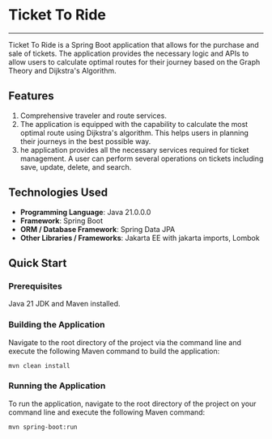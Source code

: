 # Ticket To Ride
***
Ticket To Ride is a Spring Boot application that allows for the purchase and sale of tickets. The application provides the necessary logic and APIs to allow users to calculate optimal routes for their journey based on the Graph Theory and Dijkstra's Algorithm.

## Features
1. Comprehensive traveler and route services.
2. The application is equipped with the capability to calculate the most optimal route using Dijkstra's algorithm. This helps users in planning their journeys in the best possible way.
3. he application provides all the necessary services required for ticket management. A user can perform several operations on tickets including save, update, delete, and search.

## Technologies Used
- **Programming Language**: Java 21.0.0.0
- **Framework**: Spring Boot
- **ORM / Database Framework**: Spring Data JPA
- **Other Libraries / Frameworks**: Jakarta EE with jakarta imports, Lombok

## Quick Start

### Prerequisites
Java 21 JDK and Maven installed.

### Building the Application
Navigate to the root directory of the project via the command line and execute the following Maven command to build the application:
```angular2html
mvn clean install
```
### Running the Application
To run the application, navigate to the root directory of the project on your command line and execute the following Maven command:
```angular2html
mvn spring-boot:run
```
